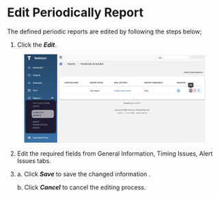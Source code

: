 # Edit Periodically Report

The defined periodic reports are edited by following the steps below;

1. Click the _**Edit**_.

<figure><img src="../../../.gitbook/assets/Screenshot 2025-02-07 at 09.53.40.png" alt=""><figcaption></figcaption></figure>

2. Edit the required fields from General Information, Timing Issues, Alert Issues tabs.
3.  a. Click _**Save**_ to save the changed information .

    b. Click _**Cancel**_ to cancel the editing process.



